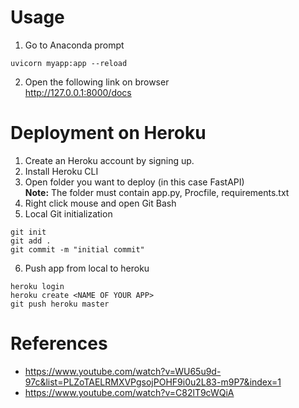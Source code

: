 # Usage

1. Go to Anaconda prompt
```
uvicorn myapp:app --reload
```
2. Open the following link on browser<br>
http://127.0.0.1:8000/docs


# Deployment on Heroku

1. Create an Heroku account by signing up.
2. Install Heroku CLI
3. Open folder you want to deploy (in this case FastAPI)<br>
<b>Note:</b> The folder must contain app.py, Procfile, requirements.txt
4. Right click mouse and open Git Bash
5. Local Git initialization
```
git init
git add .
git commit -m "initial commit"
```
6. Push app from local to heroku
```
heroku login
heroku create <NAME OF YOUR APP>
git push heroku master
```

# References
* https://www.youtube.com/watch?v=WU65u9d-97c&list=PLZoTAELRMXVPgsojPOHF9i0u2L83-m9P7&index=1
* https://www.youtube.com/watch?v=C82lT9cWQiA
